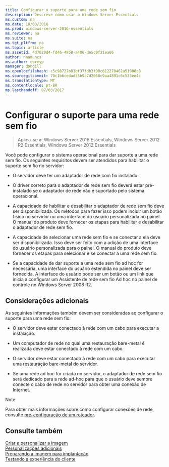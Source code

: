 ```yaml
---
title: Configurar o suporte para uma rede sem fio
description: Descreve como usar o Windows Server Essentials
ms.custom: na
ms.date: 10/03/2016
ms.prod: windows-server-2016-essentials
ms.reviewer: na
ms.suite: na
ms.tgt_pltfrm: na
ms.topic: article
ms.assetid: 4d7020d4-fd46-4858-a406-de5c0f21ea06
author: nnamuhcs
ms.author: coreyp
manager: dongill
ms.openlocfilehash: c5c98727b81bf37fdb3f90c612270462a51908c8
ms.sourcegitcommit: 70c1b6cedad55b9c7d2068c9aa4891c6c533ee4c
ms.translationtype: MT
ms.contentlocale: pt-BR
ms.lasthandoff: 07/03/2017
---
```

# <a name="configure-support-for-a-wireless-network"></a>Configurar o suporte para uma rede sem fio

>Aplica-se a: Windows Server 2016 Essentials, Windows Server 2012 R2 Essentials, Windows Server 2012 Essentials

Você pode configurar o sistema operacional para dar suporte a uma rede sem fio. Os seguintes requisitos devem ser atendidos para habilitar o suporte sem fio no servidor:  
  
-   O servidor deve ter um adaptador de rede com fio instalado.  
  
-   O driver correto para o adaptador de rede sem fio deverá estar pré-instalado se o adaptador de rede não é suportado pelo sistema operacional.  
  
-   A capacidade de habilitar e desabilitar o adaptador de rede sem fio deve ser disponibilizada. Os métodos para fazer isso podem incluir um botão físico no servidor ou uma interface do usuário personalizada no painel. O manual do produto deve fornecer os etapas para habilitar e desabilitar o adaptador de rede sem fio.  
  
-   A capacidade de selecionar uma rede sem fio e se conectar a ela deve ser disponibilizada. Isso deve ser feito com a adição de uma interface do usuário personalizada para o painel. O manual do produto deve fornecer os etapas para selecionar e se conectar a uma rede sem fio.  
  
-   Se a capacidade de dar suporte a uma rede sem fio ad hoc for necessária, uma interface do usuário estendida no painel deve ser fornecida. A interface do usuário pode ser um botão ou um link que inicia a configurar um Assistente de rede sem fio Ad hoc no painel de controle no Windows Server 2008 R2.  
  
## <a name="additional-considerations"></a>Considerações adicionais  
 As seguintes informações também devem ser consideradas ao configurar o suporte para uma rede sem fio:  
  
-   O servidor deve estar conectado à rede com um cabo para executar a instalação.  
  
-   Um computador de rede no qual uma restauração bare-metal é realizada deve estar conectado à rede com um cabo.  
  
-   O servidor deve estar conectado à rede com um cabo para executar uma restauração bare-metal do servidor.  
  
-   Se uma rede ad hoc for criada no servidor, o adaptador de rede sem fio será dedicado para a rede ad-hoc para que o usuário deve sempre conecte o cabo de rede no servidor para obter uma conexão de Internet.  
  
> [!NOTE]
>  Para obter mais informações sobre como configurar conexões de rede, consulte [pré-configuração de um roteador](Preconfiguring-a-Router.md).  
  
## <a name="see-also"></a>Consulte também  
 [Criar e personalizar a imagem](Creating-and-Customizing-the-Image.md)   
 [Personalizações adicionais](Additional-Customizations.md)   
 [Preparando a imagem para implantação](Preparing-the-Image-for-Deployment.md)   
 [Testando a experiência do cliente](Testing-the-Customer-Experience.md)
